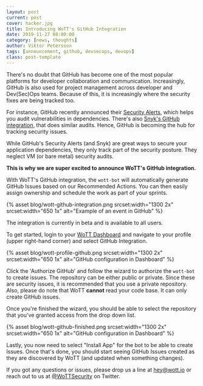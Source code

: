 ```yaml
---
layout: post
current: post
cover: hacker.jpg
title: Introducing WoTT's GitHub Integration
date: 2019-11-27 08:00:00
category: [news, thoughts]
author: Viktor Petersson
tags: [announcement, github, devsecops, devops]
class: post-template
---
```


There's no doubt that GitHub has become one of the most popular platforms for developer collaboration and communication. Increasingly, GitHub is also used for project management across developer and Dev(Sec)Ops teams. Because of this, it is increasingly where the security fixes are being tracked too.

For instance, GitHub recently announced their [Security Alerts](https://help.github.com/en/github/managing-security-vulnerabilities/about-security-alerts-for-vulnerable-dependencies), which helps you audit vulnerabilities in dependencies. There's also [Snyk's GitHub integration](https://snyk.io/docs/github/), that does similar audits. Hence, GitHub is becoming the hub for tracking security issues.

While GitHub's Security Alerts (and Snyk) are great ways to secure your application dependencies, they only track part of the security posture. They neglect VM (or bare metal) security audits.

**This is why we are super excited to announce WoTT's GitHub integration.**

With WoTT's GitHub integration, the `wott-bot` will automatically generate GitHub Issues based on our Recommended Actions. You can then easily assign ownership and schedule the work as part of your sprints.

{% asset blog/wott-github-integration.png srcset:width="1300 2x" srcset:width="650 1x" alt="Example of an event in GitHub" %}

The integration is currently in beta and is available to all users.

To get started, login to your [WoTT Dashboard](https://dash.wott.io) and navigate to your profile (upper right-hand corner) and select GitHub Integration.

{% asset blog/wott-profile-github.png srcset:width="1300 2x" srcset:width="650 1x" alt="GitHub configuration in Dashboard" %}

Click the 'Authorize GitHub' and follow the wizard to authorize the `wott-bot` to create issues. The repository can be either public or private. Since these are security issues, it is recommended that you use a private repository. Also, please do note that WoTT **cannot** read your code base. It can only create GitHub issues.

Once you're finished the wizard, you should be able to select the repository that you've granted access from the drop down list.

{% asset blog/wott-github-finished.png srcset:width="1300 2x" srcset:width="650 1x" alt="GitHub configuration in Dashboard" %}

Lastly, you now need to select "Install App" for the bot to be able to create Issues. Once that's done, you should start seeing GitHub Issues created as they are discovered by WoTT (and updated when something changes).

If you got any questions or issues, please drop us a line at hey@wott.io or reach out to us at [@WoTTSecurity](https://twitter.com/wottsecurity) on Twitter.
